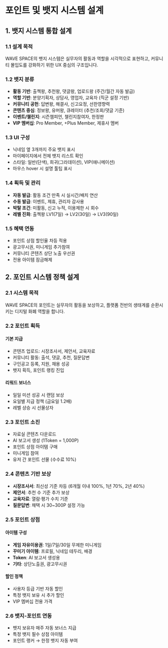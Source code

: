 # 포인트 및 뱃지 시스템 설계

## 1. 뱃지 시스템 통합 설계

### 1.1 설계 목적
WAVE SPACE의 뱃지 시스템은 실무자의 활동과 역할을 시각적으로 표현하고, 커뮤니티 몰입도를 강화하기 위한 UX 중심의 구조입니다.

### 1.2 뱃지 분류
- **활동 기반**: 출첵왕, 추천왕, 댓글왕, 업로드왕 (주간/월간 자동 발급)
- **역할 기반**: 분양기획자, 상담사, 영업자, 교육자 (직군 설정 기반)
- **커뮤니티 공헌**: 답변왕, 해결사, 신고요정, 선한영향력
- **콘텐츠 중심**: 정보왕, 유머왕, 큐레이터 (추천/조회/댓글 기준)
- **이벤트/챌린지**: 시즌챔피언, 챌린지참여자, 한정판
- **VIP 멤버십**: Pro Member, +Plus Member, 제휴사 멤버

### 1.3 UI 구성
- 닉네임 옆 3개까지 주요 뱃지 표시
- 마이페이지에서 전체 뱃지 리스트 확인
- 스타일: 일반(단색), 희귀(그라데이션), VIP(애니메이션)
- 마우스 hover 시 설명 툴팁 표시

### 1.4 획득 및 관리
- **자동 발급**: 활동 조건 만족 시 실시간/배치 연산
- **수동 발급**: 이벤트, 제휴, 관리자 감사용
- **박탈 조건**: 미활동, 신고 누적, 이용제한 시 회수
- **레벨 진화**: 출첵왕 LV1(7일) → LV2(30일) → LV3(90일)

### 1.5 혜택 연동
- 포인트 상점 할인율 차등 적용
- 광고무시권, 미니게임 추가참여
- 커뮤니티 콘텐츠 상단 노출 우선권
- 전용 아이템 잠금해제

## 2. 포인트 시스템 정책 설계

### 2.1 시스템 목적
WAVE SPACE의 포인트는 실무자의 활동을 보상하고, 플랫폼 전반의 생태계를 순환시키는 디지털 화폐 역할을 합니다.

### 2.2 포인트 획득
#### 기본 지급
- 콘텐츠 업로드: 시장조사서, 제안서, 교육자료
- 커뮤니티 활동: 출석, 댓글, 추천, 질문답변
- 구인공고 등록, 지원, 채용 성공
- 뱃지 획득, 포인트 랭킹 진입

#### 리워드 보너스
- 일일 미션 성공 시 랜덤 보상
- 요일별 지급 정책 (금요일 1.2배)
- 레벨 상승 시 선물상자

### 2.3 포인트 소진
- 자료실 콘텐츠 다운로드
- AI 보고서 생성 (1Token = 1,000P)
- 포인트 상점 아이템 구매
- 미니게임 참여
- 유저 간 포인트 선물 (수수료 10%)

### 2.4 콘텐츠 기반 보상
- **시장조사서**: 최신성 기준 차등 (6개월 이내 100%, 1년 70%, 2년 40%)
- **제안서**: 추천 수 기준 추가 보상
- **교육자료**: 열람·평가 수치 기준
- **질문답변**: 채택 시 30~300P 설정 가능

### 2.5 포인트 상점
#### 아이템 구성
- **게임 자유이용권**: 1일/7일/30일 무제한 미니게임
- **꾸미기 아이템**: 프로필, 닉네임 테두리, 배경
- **Token**: AI 보고서 생성용
- **기타**: 상단노출권, 광고무시권

#### 할인 정책
- 사용자 등급 기반 자동 할인
- 특정 뱃지 보유 시 추가 할인
- VIP 멤버십 전용 가격

### 2.6 뱃지-포인트 연동
- 뱃지 보유자 매주 자동 보너스 지급
- 특정 뱃지 필수 상점 아이템
- 포인트 랭커 → 한정 뱃지 자동 부여